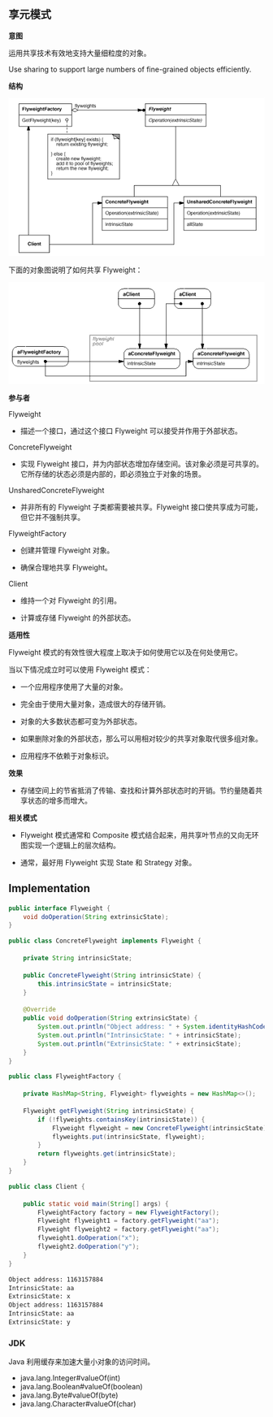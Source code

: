 ## 享元模式
**意图**

运用共享技术有效地支持大量细粒度的对象。

Use sharing to support large numbers of fine-grained objects efficiently.

**结构**

![135082566859.png](media/322c8a847832fc5d2385537079343d7c.png)

下面的对象图说明了如何共享 Flyweight：

![135430847118.png](media/eaa51861819d82c88eaf50c6924776a9.png)

**参与者**

Flyweight

-   描述一个接口，通过这个接口 Flyweight 可以接受并作用于外部状态。

ConcreteFlyweight

-   实现 Flyweight
    接口，并为内部状态增加存储空间。该对象必须是可共享的。它所存储的状态必须是内部的，即必须独立于对象的场景。

UnsharedConcreteFlyweight

-   并非所有的 Flyweight 子类都需要被共享。Flyweight
    接口使共享成为可能，但它并不强制共享。

FlyweightFactory

-   创建并管理 Flyweight 对象。

-   确保合理地共享 Flyweight。

Client

-   维持一个对 Flyweight 的引用。

-   计算或存储 Flyweight 的外部状态。

**适用性**

Flyweight 模式的有效性很大程度上取决于如何使用它以及在何处使用它。

当以下情况成立时可以使用 Flyweight 模式：

-   一个应用程序使用了大量的对象。

-   完全由于使用大量对象，造成很大的存储开销。

-   对象的大多数状态都可变为外部状态。

-   如果删除对象的外部状态，那么可以用相对较少的共享对象取代很多组对象。

-   应用程序不依赖于对象标识。

**效果**

-   存储空间上的节省抵消了传输、查找和计算外部状态时的开销。节约量随着共享状态的增多而增大。

**相关模式**

-   Flyweight 模式通常和 Composite
    模式结合起来，用共享叶节点的又向无环图实现一个逻辑上的层次结构。

-   通常，最好用 Flyweight 实现 State 和 Strategy 对象。


## Implementation

```java
public interface Flyweight {
    void doOperation(String extrinsicState);
}
```

```java
public class ConcreteFlyweight implements Flyweight {

    private String intrinsicState;

    public ConcreteFlyweight(String intrinsicState) {
        this.intrinsicState = intrinsicState;
    }

    @Override
    public void doOperation(String extrinsicState) {
        System.out.println("Object address: " + System.identityHashCode(this));
        System.out.println("IntrinsicState: " + intrinsicState);
        System.out.println("ExtrinsicState: " + extrinsicState);
    }
}
```

```java
public class FlyweightFactory {

    private HashMap<String, Flyweight> flyweights = new HashMap<>();

    Flyweight getFlyweight(String intrinsicState) {
        if (!flyweights.containsKey(intrinsicState)) {
            Flyweight flyweight = new ConcreteFlyweight(intrinsicState);
            flyweights.put(intrinsicState, flyweight);
        }
        return flyweights.get(intrinsicState);
    }
}
```

```java
public class Client {

    public static void main(String[] args) {
        FlyweightFactory factory = new FlyweightFactory();
        Flyweight flyweight1 = factory.getFlyweight("aa");
        Flyweight flyweight2 = factory.getFlyweight("aa");
        flyweight1.doOperation("x");
        flyweight2.doOperation("y");
    }
}
```

```html
Object address: 1163157884
IntrinsicState: aa
ExtrinsicState: x
Object address: 1163157884
IntrinsicState: aa
ExtrinsicState: y
```

### JDK

Java 利用缓存来加速大量小对象的访问时间。

- java.lang.Integer#valueOf(int)
- java.lang.Boolean#valueOf(boolean)
- java.lang.Byte#valueOf(byte)
- java.lang.Character#valueOf(char)

